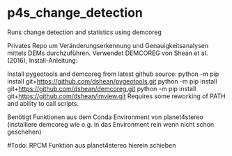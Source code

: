 # p4s_change_detection
Runs change detection and statistics using demcoreg


Privates Repo um Veränderungserkennung und Genauigkeitsanalysen mittels DEMs durchzuführen. 
Verwendet DEMCOREG von Shean et al. (2016), Install-Anleitung:

Install pygeotools and demcoreg from latest github source:
python -m pip install git+https://github.com/dshean/pygeotools.git
python -m pip install git+https://github.com/dshean/demcoreg.git
python -m pip install git+https://github.com/dshean/imview.git
Requires some reworking of PATH and ability to call scripts.


Benötigt Funktionen aus dem Conda Environment von planet4stereo (installiere demcoreg wie o.g. in das Environment rein wenn nicht schon geschehen)

#Todo: RPCM Funktion aus planet4stereo hierein schieben
